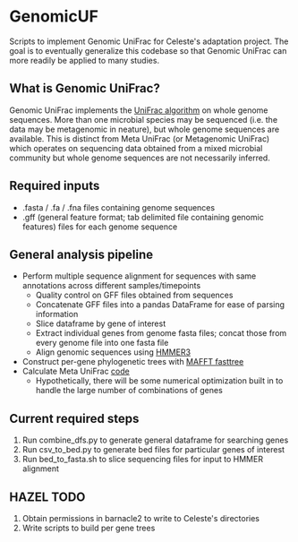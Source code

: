# GenomicUF
Scripts to implement Genomic UniFrac for Celeste's adaptation project. The goal is to eventually generalize this codebase so that Genomic UniFrac can more readily be applied to many studies. 

## What is Genomic UniFrac?
Genomic UniFrac implements the [UniFrac algorithm](https://www.ncbi.nlm.nih.gov/pmc/articles/PMC1317376/) on whole genome sequences. More than one microbial species may be sequenced (i.e. the data may be metagenomic in neature), but whole genome sequences are available. This is distinct from Meta UniFrac (or Metagenomic UniFrac) which operates on sequencing data obtained from a mixed microbial community but whole genome sequences are not necessarily inferred. 

## Required inputs
* .fasta / .fa / .fna files containing genome sequences 
* .gff (general feature format; tab delimited file containing genomic features) files for each genome sequence

## General analysis pipeline
* Perform multiple sequence alignment for sequences with same annotations across different samples/timepoints
  * Quality control on GFF files obtained from sequences
  * Concatenate GFF files into a pandas DataFrame for ease of parsing information
  * Slice dataframe by gene of interest
  * Extract individual genes from genome fasta files; concat those from every genome file into one fasta file 
  * Align genomic sequences using [HMMER3](http://hmmer.org/)
* Construct per-gene phylogenetic trees with [MAFFT fasttree](https://docs.qiime2.org/2021.11/plugins/available/phylogeny/align-to-tree-mafft-fasttree/?highlight=mafft%20fast%20tree)  
* Calculate Meta UniFrac [code](https://github.com/biocore/unifrac/blob/077fca46bd)
  * Hypothetically, there will be some numerical optimization built in to handle the large number of combinations of genes 

## Current required steps
1) Run combine_dfs.py to generate general dataframe for searching genes 
2) Run csv_to_bed.py to generate bed files for particular genes of interest 
3) Run bed_to_fasta.sh to slice sequencing files for input to HMMER alignment 

## HAZEL TODO
1) Obtain permissions in barnacle2 to write to Celeste's directories
2) Write scripts to build per gene trees
